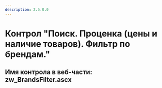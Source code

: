 ```yaml
---
description: 2.5.0.0
---
```


# Контрол "Поиск. Проценка \(цены и наличие товаров\). Фильтр по брендам."

## Имя контрола в веб-части: zw\_BrandsFilter.ascx

